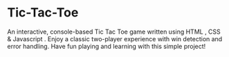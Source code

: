 # Tic-Tac-Toe
An interactive, console-based Tic Tac Toe game written using HTML , CSS &amp; Javascript . Enjoy a classic two-player experience with win detection and error handling. Have fun playing and learning with this simple project!
